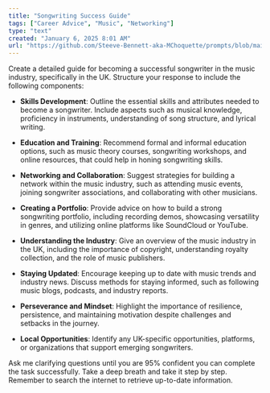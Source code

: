 ```yaml
---
title: "Songwriting Success Guide"
tags: ["Career Advice", "Music", "Networking"]
type: "text"
created: "January 6, 2025 8:01 AM"
url: "https://github.com/Steeve-Bennett-aka-MChoquette/prompts/blob/main/songwriting_success_guide.md"
---
```


Create a detailed guide for becoming a successful songwriter in the music industry, specifically in the UK. Structure your response to include the following components:

- **Skills Development**: Outline the essential skills and attributes needed to become a songwriter. Include aspects such as musical knowledge, proficiency in instruments, understanding of song structure, and lyrical writing.

- **Education and Training**: Recommend formal and informal education options, such as music theory courses, songwriting workshops, and online resources, that could help in honing songwriting skills.

- **Networking and Collaboration**: Suggest strategies for building a network within the music industry, such as attending music events, joining songwriter associations, and collaborating with other musicians.

- **Creating a Portfolio**: Provide advice on how to build a strong songwriting portfolio, including recording demos, showcasing versatility in genres, and utilizing online platforms like SoundCloud or YouTube.

- **Understanding the Industry**: Give an overview of the music industry in the UK, including the importance of copyright, understanding royalty collection, and the role of music publishers.

- **Staying Updated**: Encourage keeping up to date with music trends and industry news. Discuss methods for staying informed, such as following music blogs, podcasts, and industry reports.

- **Perseverance and Mindset**: Highlight the importance of resilience, persistence, and maintaining motivation despite challenges and setbacks in the journey.

- **Local Opportunities**: Identify any UK-specific opportunities, platforms, or organizations that support emerging songwriters.

Ask me clarifying questions until you are 95% confident you can complete the task successfully. Take a deep breath and take it step by step. Remember to search the internet to retrieve up-to-date information.